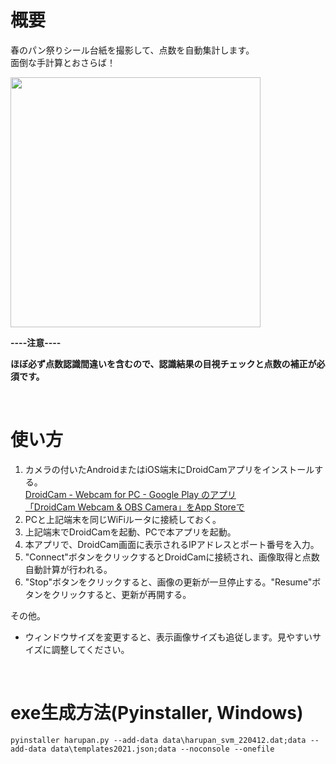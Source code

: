# 概要

春のパン祭りシール台紙を撮影して、点数を自動集計します。  
面倒な手計算とおさらば！

<img src="harupan_example_230415a.gif" width="400px">

[](doc_images/harupan_example_230415b.gif)

**----注意----**

**ほぼ必ず点数認識間違いを含むので、認識結果の目視チェックと点数の補正が必須です。**

<br/>

# 使い方

1. カメラの付いたAndroidまたはiOS端末にDroidCamアプリをインストールする。  
   [DroidCam - Webcam for PC - Google Play のアプリ](https://play.google.com/store/apps/details?id=com.dev47apps.droidcam&hl=ja&gl=US&pli=1)  
   [「DroidCam Webcam & OBS Camera」をApp Storeで](https://apps.apple.com/jp/app/droidcam-webcam-obs-camera/id1510258102)
2. PCと上記端末を同じWiFiルータに接続しておく。
3. 上記端末でDroidCamを起動、PCで本アプリを起動。
4. 本アプリで、DroidCam画面に表示されるIPアドレスとポート番号を入力。
5. "Connect"ボタンをクリックするとDroidCamに接続され、画像取得と点数自動計算が行われる。
6. "Stop"ボタンをクリックすると、画像の更新が一旦停止する。"Resume"ボタンをクリックすると、更新が再開する。

その他。

- ウィンドウサイズを変更すると、表示画像サイズも追従します。見やすいサイズに調整してください。

<br/>

# exe生成方法(Pyinstaller, Windows)

```
pyinstaller harupan.py --add-data data\harupan_svm_220412.dat;data --add-data data\templates2021.json;data --noconsole --onefile

```



